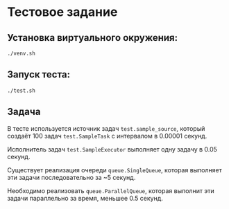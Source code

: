 # Тестовое задание

## Установка виртуального окружения:

`./venv.sh`

## Запуск теста:

`./test.sh`

## Задача

В тесте используется источник задач `test.sample_source`, который создаёт 100 задач `test.SampleTask` с интервалом в 0.00001 секунд.

Исполнитель задач `test.SampleExecutor` выполняет одну задачу в 0.05 секунд.

Существует реализация очереди `queue.SingleQueue`, которая выполняет эти задачи последовательно за ~5 секунд.

Необходимо реализовать `queue.ParallelQueue`, которая выполнит эти задачи параллельно за время, меньшее 0.5 секунд.